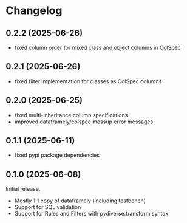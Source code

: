 # Changelog

## 0.2.2 (2025-06-26)
- fixed column order for mixed class and object columns in ColSpec

## 0.2.1 (2025-06-26)
- fixed filter implementation for classes as ColSpec columns

## 0.2.0 (2025-06-25)
- fixed multi-inheritance column specifications
- improved dataframely/colspec messup error messages

## 0.1.1 (2025-06-11)
- fixed pypi package dependencies

## 0.1.0 (2025-06-08)
Initial release.

- Mostly 1:1 copy of dataframely (including testbench)
- Support for SQL validation
- Support for Rules and Filters with pydiverse.transform syntax
